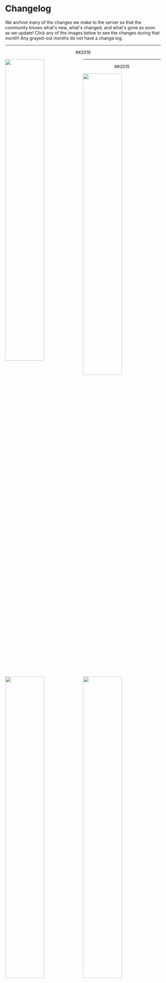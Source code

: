 ---
---
# Changelog

We archive many of the changes we make to the server so that the community knows what's new, what's changed, and what's gone as soon as we update! Click any of the images below to see the changes during that month! Any grayed-out months do not have a change log.

___

<div style="text-align: center;" markdown="1">
##2016
</div>

<a href="https://docs.google.com/spreadsheets/d/10KEP6huoIN767tKY6uikXNoUYw2gwgbFl26b-TNojXA/edit?usp=sharing#gid=159036774"><img class="changelog" style="float: left; max-width:464px; width: 50%;" src="{{site.baseurl}}/media/2016_January.jpg" /></a>

___

<div style="text-align: center;" markdown="1">
##2015
</div>

<a href="https://docs.google.com/spreadsheets/d/10KEP6huoIN767tKY6uikXNoUYw2gwgbFl26b-TNojXA/edit?usp=sharing#gid=1977566826"><img style="float: left; max-width:464px; width: 50%;" src="{{site.baseurl}}/media/2015_January.jpg" /></a>
<a href="https://docs.google.com/spreadsheets/d/10KEP6huoIN767tKY6uikXNoUYw2gwgbFl26b-TNojXA/edit?usp=sharing#gid=1977566826"><img style="float: right; max-width:464px; width: 50%;" src="{{site.baseurl}}/media/2015_Feburary.jpg" /></a>
<a href="https://docs.google.com/spreadsheets/d/10KEP6huoIN767tKY6uikXNoUYw2gwgbFl26b-TNojXA/edit?usp=sharing#gid=711641546"><img style="float: left; max-width:464px; width: 50%;" src="{{site.baseurl}}/media/2015_March.jpg" /></a>
<a href="https://docs.google.com/spreadsheets/d/10KEP6huoIN767tKY6uikXNoUYw2gwgbFl26b-TNojXA/edit?usp=sharing#gid=1704446040"><img style="float: right; max-width:464px; width: 50%;" src="{{site.baseurl}}/media/2015_April.jpg" /></a>
<a><img style="float: left; max-width:464px; width: 50%;" src="{{site.baseurl}}/media/2015_May.jpg" /></a>
<a><img style="float: right; max-width:464px; width: 50%;" src="{{site.baseurl}}/media/2015_June.jpg" /></a>
<a><img style="float: left; max-width:464px; width: 50%;" src="{{site.baseurl}}/media/2015_July.jpg" /></a>
<a href="https://docs.google.com/spreadsheets/d/10KEP6huoIN767tKY6uikXNoUYw2gwgbFl26b-TNojXA/edit?usp=sharing#gid=1361148535"><img style="float: right; max-width:464px; width: 50%;" src="{{site.baseurl}}/media/2015_August.jpg" /></a>
<a><img style="float: left; max-width:464px; width: 50%;" src="{{site.baseurl}}/media/2015_September.jpg" /></a>
<a href="https://docs.google.com/spreadsheets/d/10KEP6huoIN767tKY6uikXNoUYw2gwgbFl26b-TNojXA/edit?usp=sharing#gid=208148295"><img style="float: right; max-width:464px; width: 50%;" src="{{site.baseurl}}/media/2015_October.jpg" /></a>
<a href="https://docs.google.com/spreadsheets/d/10KEP6huoIN767tKY6uikXNoUYw2gwgbFl26b-TNojXA/edit?usp=sharing#gid=758734842"><img style="float: left; max-width:464px; width: 50%;" src="{{site.baseurl}}/media/2015_November.jpg" /></a>
<a href="https://docs.google.com/spreadsheets/d/10KEP6huoIN767tKY6uikXNoUYw2gwgbFl26b-TNojXA/edit?usp=sharing#gid=482644106"><img style="float: right; max-width:464px; width: 50%;" src="{{site.baseurl}}/media/2015_December.jpg" /></a>

___

<div style="text-align: center;" markdown="1">
##2014
</div>

<a href="https://docs.google.com/spreadsheets/d/10KEP6huoIN767tKY6uikXNoUYw2gwgbFl26b-TNojXA/edit?usp=sharing#gid=1072556669"><img style="float: left; max-width:464px; width: 50%;" src="{{site.baseurl}}/media/2014_December.jpg" /></a>
